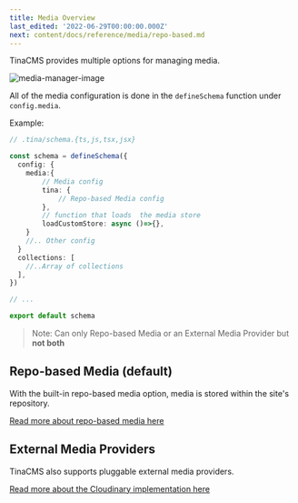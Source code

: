 ```yaml
---
title: Media Overview
last_edited: '2022-06-29T00:00:00.000Z'
next: content/docs/reference/media/repo-based.md
---
```


TinaCMS provides multiple options for managing media.

![media-manager-image](/img/media-manager-ui.png)

All of the media configuration is done in the `defineSchema` function under `config.media`.

Example:

```ts
// .tina/schema.{ts,js,tsx,jsx}

const schema = defineSchema({
  config: {
    media:{
        // Media config
        tina: {
            // Repo-based Media config
        },
        // function that loads  the media store
        loadCustomStore: async ()=>{},
    }
    //.. Other config
  }
  collections: [
    //..Array of collections
  ],
})

// ...

export default schema
```

> Note: Can only Repo-based Media or an External Media Provider but **not both**

## Repo-based Media (default)

With the built-in repo-based media option, media is stored within the site's repository.

[Read more about repo-based media here](/docs/reference/media/repo-based)

## External Media Providers

TinaCMS also supports pluggable external media providers.

[Read more about the Cloudinary implementation here](/docs/reference/media/cloudinary/)
